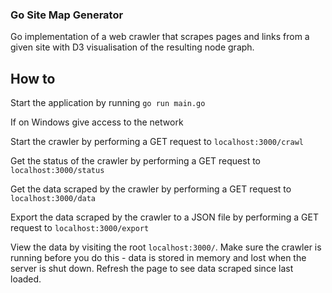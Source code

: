 ### Go Site Map Generator

Go implementation of a web crawler that scrapes pages and links from a given site with D3 visualisation of the resulting node graph.

## How to

Start the application by running `go run main.go`

If on Windows give access to the network

Start the crawler by performing a GET request to `localhost:3000/crawl`

Get the status of the crawler by performing a GET request to `localhost:3000/status`

Get the data scraped by the crawler by performing a GET request to `localhost:3000/data`

Export the data scraped by the crawler to a JSON file by performing a GET request to `localhost:3000/export`

View the data by visiting the root `localhost:3000/`. Make sure the crawler is running before you do this - data is stored in memory and lost when the server is shut down. Refresh the page to see data scraped since last loaded.
